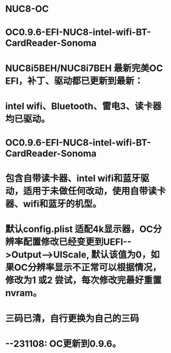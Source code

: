 # NUC8-OC
# OC0.9.6-EFI-NUC8-intel-wifi-BT-CardReader-Sonoma
# NUC8i5BEH/NUC8i7BEH 最新完美OC EFI，补丁、驱动都已更新到最新：
# intel wifi、Bluetooth、雷电3、读卡器均已驱动。
# OC0.9.6-EFI-NUC8-intel-wifi-BT-CardReader-Sonoma
# 包含自带读卡器、intel wifi和蓝牙驱动，适用于未做任何改动，使用自带读卡器、wifi和蓝牙的机型。

# 默认config.plist 适配4k显示器，OC分辨率配置修改已经变更到UEFI-->Output-->UIScale, 默认该值为0，如果OC分辨率显示不正常可以根据情况，修改为1 或2 尝试，每次修改完最好重置nvram。

# 三码已清，自行更换为自己的三码

# --231108: OC更新到0.9.6。

